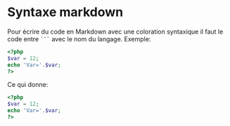 # Syntaxe markdown

Pour écrire du code en Markdown avec une coloration syntaxique il faut le code entre <code>```</code> avec le nom du langage.
Exemple: <br>

```php
<?php
$var = 12;
echo 'Var='.$var;
?>
```

Ce qui donne:
``` php
<?php
$var = 12;
echo 'Var='.$var;
?>
```
